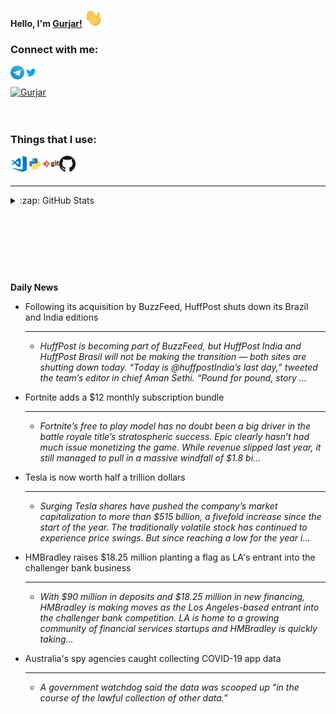 #### Hello, I'm [Gurjar!](https://GurjarKing.github.io) <img src="https://raw.githubusercontent.com/ABSphreak/ABSphreak/master/gifs/Hi.gif" width="30px"></h2>


### Connect with me:

[<img align="left" alt="Gurjar | Telegram" width="22px" src="https://raw.githubusercontent.com/github/explore/80688e429a7d4ef2fca1e82350fe8e3517d3494d/topics/telegram/telegram.png" />][Telegram]
[<img align="left" alt="Gurjar | Twitter" width="22px" src="https://raw.githubusercontent.com/github/explore/80688e429a7d4ef2fca1e82350fe8e3517d3494d/topics/twitter/twitter.png" />][Twitter]
<br >
<br >
<a href="https://github.com/GurjarKing"><img src="https://komarev.com/ghpvc/?username=GurjarKing" alt="Gurjar" /></a> <br />
<br />
<br />
<!-- <br >

![](https://visitor-badge.glitch.me/badge?page_id=GurjarKing)

<br /> -->

### Things that I use:

[<img align="left" alt="Visual Studio Code" width="26px" src="https://raw.githubusercontent.com/github/explore/80688e429a7d4ef2fca1e82350fe8e3517d3494d/topics/visual-studio-code/visual-studio-code.png" />][VSCode]
[<img align="left" alt="Python" width="26px" src="https://raw.githubusercontent.com/github/explore/80688e429a7d4ef2fca1e82350fe8e3517d3494d/topics/python/python.png" />][Python]
[<img align="left" alt="Git" width="26px" src="https://raw.githubusercontent.com/github/explore/80688e429a7d4ef2fca1e82350fe8e3517d3494d/topics/git/git.png" />][Git]
[<img align="left" alt="GitHub" width="26px" src="https://raw.githubusercontent.com/github/explore/78df643247d429f6cc873026c0622819ad797942/topics/github/github.png" />][Github]

<br />
<br />

---
<details>
  <summary>:zap: GitHub Stats</summary>

<img align="left" alt="Gurjar's Github Stats" src="https://github-readme-stats.vercel.app/api?username=GurjarKing&show_icons=true&hide_border=true&count_private=true&include_all_commit=true&theme=algolia" />

</details>

<!-- ### 🔔 My latest tweet
<a href="https://twitter.com/Gurjar_King43" target="_blank">
	<img src="https://github.com/GurjarKing/GurjarKing/raw/master/tweet.png" width="70%" align="center" alt="Click to view on Twitter" title="My latest tweet, as an image"/>
</a> -->
<br>

<pre>

</pre>

<!-- **Quote of the hour:**

{qoth}

~ {qoth_author}
<pre>

</pre> -->
<br>
<pre>


</pre>
<strong>Daily News</strong>
  
  - Following its acquisition by BuzzFeed, HuffPost shuts down its Brazil and India editions
     <hr/>
     
      - *HuffPost is becoming part of BuzzFeed, but HuffPost India and HuffPost Brasil will not be making the transition — both sites are shutting down today. “Today is @huffpostIndia’s last day,” tweeted the team’s editor in chief Aman Sethi. “Pound for pound, story …*
     
  - Fortnite adds a $12 monthly subscription bundle
      <hr/>
      
      - *Fortnite’s free to play model has no doubt been a big driver in the battle royale title’s stratospheric success. Epic clearly hasn’t had much issue monetizing the game. While revenue slipped last year, it still managed to pull in a massive windfall of $1.8 bi…*
      
  - Tesla is now worth half a trillion dollars
      <hr/>
      
      - *Surging Tesla shares have pushed the company’s market capitalization to more than $515 billion, a fivefold increase since the start of the year. The traditionally volatile stock has continued to experience price swings. But since reaching a low for the year i…*
      
  - HMBradley raises $18.25 million planting a flag as LA's entrant into the challenger bank business
      <hr/>
      
      - *With $90 million in deposits and $18.25 million in new financing, HMBradley is making moves as the Los Angeles-based entrant into the challenger bank competition. LA is home to a growing community of financial services startups and HMBradley is quickly taking…*
       
  - Australia's spy agencies caught collecting COVID-19 app data
      <hr/>
       
       - *A government watchdog said the data was scooped up "in the course of the lawful collection of other data."*
      

<br />

[VSCode]: https://code.visualstudio.com/
[Python]: https://www.python.org/
[Git]: https://git-scm.com/
[Github]: https://github.com/
[Telegram]: https://t.me/Gurjar_King/
[Twitter]: https://twitter.com/Gurjar_King43/

